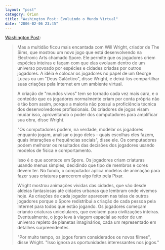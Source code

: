 ```yaml
---
layout: "post"
category: Órion
title: "Washington Post: Evoluindo o Mundo Virtual"
date: "2006-02-06 23:45"
---
```

[Washington Post](http://www.washingtonpost.com/wp-dyn/content/article/2006/02/03/AR2006020302755.html?noredirect=on):

> Mas a multidão ficou mais encantada com Will Wright, criador de The Sims, que mostrou um novo jogo que está desenvolvendo na Electronic Arts chamado Spore. Ele permite que os jogadores criem espécies inteiras e façam com que elas evoluam dentro de um universo povoado por espécies e cidades criadas por outros jogadores. A idéia é colocar os jogadores no papel de um George Lucas ou um "Deus Galáctico", disse Wright, e deixá-los compartilhar suas criações pela Internet em um ambiente virtual.
>
> A criação de "mundos vivos" tem se tornado cada vez mais cara, e o conteúdo que os jogadores normalmente criam por conta própria não é tão bom assim, porque a maioria não possui a proficiência técnica dos desenvolvedores profissionais. Os criadores de jogos visam mudar isso, aproveitando o poder dos computadores para amplificar sua obra, disse Wright.
>
> "Os computadores podem, na verdade, modelar os jogadores enquanto jogam, analisar o jogo deles - quais escolhas eles fazem, quais interações e frequências sociais", disse ele. Os computadores podem melhorar os resultados das decisões dos jogadores usando modelos de física e comportamento.
>
> Isso é o que acontece em Spore. Os jogadores criam criaturas usando menus simples, decidindo que tipo de membros e cores devem ter. No fundo, o computador aplica modelos de animação para fazer suas criaturas parecerem algo feito pela Pixar.
>
> Wright mostrou animações vívidas das cidades, que vão desde aldeias fantasiosas até cidades urbanas que lembram onde vivemos hoje. As criações de cada jogador aparecem nas telas de outros jogadores porque o Spore redistribui a criação de cada pessoa pela Internet para todos que estão jogando. Os jogadores começam criando criaturas unicelulares, que evoluem para civilizações inteiras. Eventualmente, o jogo leva à viagem espacial ao redor de um universo repleto de planetas imaginários, cada um representado em detalhes surpreendentes.
>
> "Por muito tempo, os jogos foram considerados os novos filmes", disse Wright. "Isso ignora as oportunidades interessantes nos jogos."
